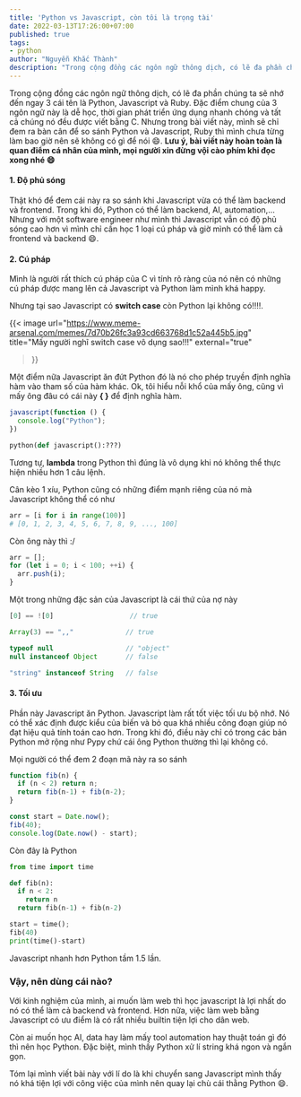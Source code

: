 ```yaml
---
title: 'Python vs Javascript, còn tôi là trọng tài'
date: 2022-03-13T17:26:00+07:00
published: true
tags:
- python
author: "Nguyễn Khắc Thành"
description: "Trong cộng đồng các ngôn ngữ thông dịch, có lẽ đa phần chúng ta sẽ nhớ đến ngay 3 cái tên là Python, Javascript và Ruby. Đặc điểm chung của 3 ngôn ngữ này là dễ học, thời gian phát triển ứng dụng nhanh chóng và tất cả chúng nó đều được viết bằng C. Nhưng trong bài viết này, mình sẽ chỉ đem ra bàn cân để so sánh Python và Javascript, Ruby thì mình chưa từng làm bao giờ nên sẽ không có gì để nói."
---
```


Trong cộng đồng các ngôn ngữ thông dịch, có lẽ đa phần chúng ta sẽ nhớ đến ngay 3 cái tên là Python, Javascript và Ruby. Đặc điểm chung của 3 ngôn ngữ này là dễ học, thời gian phát triển ứng dụng nhanh chóng và tất cả chúng nó đều được viết bằng C. Nhưng trong bài viết này, mình sẽ chỉ đem ra bàn cân để so sánh Python và Javascript, Ruby thì mình chưa từng làm bao giờ nên sẽ không có gì để nói :smile:.
__Lưu ý, bài viết này hoàn toàn là quan điểm cá nhân của mình, mọi người xin đừng vội cào phím khi đọc xong nhé :smile:__

<!--more-->

#### 1. Độ phủ sóng

Thật khó để đem cái này ra so sánh khi Javascript vừa có thể làm backend và frontend. Trong khi đó, Python có thể làm backend, AI, automation,... Nhưng với một software engineer như mình thì Javascript vẫn có độ phủ sóng cao hơn vì mình chỉ cần học 1 loại cú pháp và giờ mình có thể làm cả frontend và backend :smile:.

#### 2. Cú pháp

Mình là người rất thích cú pháp của C vì tính rõ ràng của nó nên có những cú pháp được mang lên cả Javascript và Python làm mình khá happy.

Nhưng tại sao Javascript có __switch case__ còn Python lại không có!!!!.

{{< image
  url="https://www.meme-arsenal.com/memes/7d70b26fc3a93cd663768d1c52a445b5.jpg"
  title="Mấy người nghĩ switch case vô dụng sao!!!"
  external="true"
>}}

Một điểm nữa Javascript ăn đứt Python đó là nó cho phép truyền định nghĩa hàm vào tham số của hàm khác. Ok, tôi hiểu nỗi khổ của mấy ông, cũng vì mấy ông đâu có cái này __{ }__ để định nghĩa hàm.

```javascript
javascript(function () {
  console.log("Python");
})
```

```python
python(def javascript():???)
```

Tương tự, __lambda__ trong Python thì đúng là vô dụng khi nó không thể thực hiện nhiều hơn 1 câu lệnh.

Cân kèo 1 xíu, Python cũng có những điểm mạnh riêng của nó mà Javascript không thể có như

```python
arr = [i for i in range(100)]
# [0, 1, 2, 3, 4, 5, 6, 7, 8, 9, ..., 100]
```

Còn ông này thì :/

```javascript
arr = [];
for (let i = 0; i < 100; ++i) {
  arr.push(i);
}
```

Một trong những đặc sản của Javascript là cái thứ của nợ này

```javascript
[0] == ![0]                   // true

Array(3) == ",,"             // true

typeof null                  // "object"
null instanceof Object       // false

"string" instanceof String   // false
```

#### 3. Tối ưu

Phần này Javascript ăn Python. Javascript làm rất tốt việc tối ưu bộ nhớ. Nó có thể xác định được kiểu của biến và bỏ qua khá nhiều công đoạn giúp nó đạt hiệu quả tính toán cao hơn. Trong khi đó, điều này chỉ có trong các bản Python mở rộng như Pypy chứ cái ông Python thường thì lại không có.

Mọi người có thể đem 2 đoạn mã này ra so sánh

```javascript
function fib(n) {
  if (n < 2) return n;
  return fib(n-1) + fib(n-2);
}

const start = Date.now();
fib(40);
console.log(Date.now() - start);
```

Còn đây là Python

```python
from time import time

def fib(n):
  if n < 2:
    return n
  return fib(n-1) + fib(n-2)

start = time();
fib(40)
print(time()-start)
```

Javascript nhanh hơn Python tầm 1.5 lần.


### Vậy, nên dùng cái nào?

Với kinh nghiệm của mình, ai muốn làm web thì học javascript là lợi nhất do nó có thể làm cả backend và frontend. Hơn nữa, việc làm web bằng Javascript có ưu điểm là có rất nhiều builtin tiện lợi cho dân web.

Còn ai muốn học AI, data hay làm mấy tool automation hay thuật toán gì đó thì nên học Python. Đặc biệt, mình thấy Python xử lí string khá ngon và ngắn gọn.

Tóm lại mình viết bài này với lí do là khi chuyển sang Javascript mình thấy nó khá tiện lợi với công việc của mình nên quay lại chù cái thằng Python :smile:.
